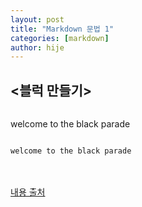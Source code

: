 ```yaml
---
layout: post
title: "Markdown 문법 1"
categories: [markdown]
author: hije
---
```

## <블럭 만들기>

```
```
welcome to the black parade
```
```

```
welcome to the black parade
```
<br/><br/>
[내용 출처](https://velog.io/@yuuuye/velog-%EB%A7%88%ED%81%AC%EB%8B%A4%EC%9A%B4MarkDown-%EC%9E%91%EC%84%B1%EB%B2%95)
